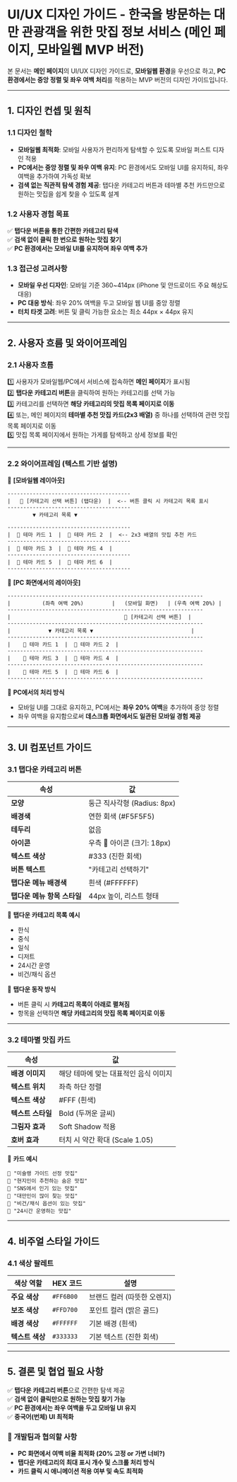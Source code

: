 # **UI/UX 디자인 가이드 - 한국을 방문하는 대만 관광객을 위한 맛집 정보 서비스 (메인 페이지, 모바일웹 MVP 버전)**

본 문서는 **메인 페이지**의 UI/UX 디자인 가이드로, **모바일웹 환경**을 우선으로 하고, **PC 환경에서는 중앙 정렬 및 좌우 여백 처리**를 적용하는 MVP 버전의 디자인 가이드입니다.

---

## **1. 디자인 컨셉 및 원칙**

### **1.1 디자인 철학**

- **모바일웹 최적화**: 모바일 사용자가 편리하게 탐색할 수 있도록 모바일 퍼스트 디자인 적용
- **PC에서는 중앙 정렬 및 좌우 여백 유지**: PC 환경에서도 모바일 UI를 유지하되, 좌우 여백을 추가하여 가독성 확보
- **검색 없는 직관적 탐색 경험 제공**: 탭다운 카테고리 버튼과 테마별 추천 카드만으로 원하는 맛집을 쉽게 찾을 수 있도록 설계

### **1.2 사용자 경험 목표**

✅ **탭다운 버튼을 통한 간편한 카테고리 탐색**  
✅ **검색 없이 클릭 한 번으로 원하는 맛집 찾기**  
✅ **PC 환경에서는 모바일 UI를 유지하며 좌우 여백 추가**

### **1.3 접근성 고려사항**

- **모바일 우선 디자인**: 모바일 기준 360~414px (iPhone 및 안드로이드 주요 해상도 대응)
- **PC 대응 방식**: 좌우 20% 여백을 두고 모바일 웹 UI를 중앙 정렬
- **터치 타겟 고려**: 버튼 및 클릭 가능한 요소는 최소 44px × 44px 유지

---

## **2. 사용자 흐름 및 와이어프레임**

### **2.1 사용자 흐름**

1️⃣ 사용자가 모바일웹/PC에서 서비스에 접속하면 **메인 페이지**가 표시됨  
2️⃣ **탭다운 카테고리 버튼**을 클릭하여 원하는 카테고리를 선택 가능  
3️⃣ 카테고리를 선택하면 **해당 카테고리의 맛집 목록 페이지로 이동**  
4️⃣ 또는, 메인 페이지의 **테마별 추천 맛집 카드(2x3 배열)** 중 하나를 선택하여 관련 맛집 목록 페이지로 이동  
5️⃣ 맛집 목록 페이지에서 원하는 가게를 탐색하고 상세 정보를 확인

---

### **2.2 와이어프레임 (텍스트 기반 설명)**

📌 **[모바일웹 레이아웃]**

```
---------------------------------------
|   🔽 [카테고리 선택 버튼] (탭다운)  |  <-- 버튼 클릭 시 카테고리 목록 표시
---------------------------------------
        ▼ 카테고리 목록 ▼

---------------------------------------
|  🍜 테마 카드 1  |  🍣 테마 카드 2  |  <-- 2x3 배열의 맛집 추천 카드
---------------------------------------
|  🍕 테마 카드 3  |  🍛 테마 카드 4  |
---------------------------------------
|  🥗 테마 카드 5  |  🍰 테마 카드 6  |
---------------------------------------
```

📌 **[PC 화면에서의 레이아웃]**

```
--------------------------------------------------------------
|          (좌측 여백 20%)         |   (모바일 화면)   | (우측 여백 20%) |
--------------------------------------------------------------
|                                    🔽 [카테고리 선택 버튼]  |
--------------------------------------------------------------
|            ▼ 카테고리 목록 ▼                               |
--------------------------------------------------------------
|    🍜 테마 카드 1  |  🍣 테마 카드 2  |
--------------------------------------------------------------
|    🍕 테마 카드 3  |  🍛 테마 카드 4  |
--------------------------------------------------------------
|    🥗 테마 카드 5  |  🍰 테마 카드 6  |
--------------------------------------------------------------
```

📌 **PC에서의 처리 방식**

- 모바일 UI를 그대로 유지하고, PC에서는 **좌우 20% 여백**을 추가하여 중앙 정렬
- 좌우 여백을 유지함으로써 **데스크톱 화면에서도 일관된 모바일 경험 제공**

---

## **3. UI 컴포넌트 가이드**

### **3.1 탭다운 카테고리 버튼**

| 속성                        | 값                          |
| --------------------------- | --------------------------- |
| **모양**                    | 둥근 직사각형 (Radius: 8px) |
| **배경색**                  | 연한 회색 (#F5F5F5)         |
| **테두리**                  | 없음                        |
| **아이콘**                  | 우측 🔽 아이콘 (크기: 18px) |
| **텍스트 색상**             | #333 (진한 회색)            |
| **버튼 텍스트**             | "카테고리 선택하기"         |
| **탭다운 메뉴 배경색**      | 흰색 (#FFFFFF)              |
| **탭다운 메뉴 항목 스타일** | 44px 높이, 리스트 형태      |

📌 **탭다운 카테고리 목록 예시**

- 한식
- 중식
- 일식
- 디저트
- 24시간 운영
- 비건/채식 옵션

📌 **탭다운 동작 방식**

- 버튼 클릭 시 **카테고리 목록이 아래로 펼쳐짐**
- 항목을 선택하면 **해당 카테고리의 맛집 목록 페이지로 이동**

---

### **3.2 테마별 맛집 카드**

| 속성              | 값                                    |
| ----------------- | ------------------------------------- |
| **배경 이미지**   | 해당 테마에 맞는 대표적인 음식 이미지 |
| **텍스트 위치**   | 좌측 하단 정렬                        |
| **텍스트 색상**   | #FFF (흰색)                           |
| **텍스트 스타일** | Bold (두꺼운 글씨)                    |
| **그림자 효과**   | Soft Shadow 적용                      |
| **호버 효과**     | 터치 시 약간 확대 (Scale 1.05)        |

📌 **카드 예시**

```
🍜 "미슐랭 가이드 선정 맛집"
🍣 "현지인이 추천하는 숨은 맛집"
🍕 "SNS에서 인기 있는 맛집"
🍛 "대만인이 많이 찾는 맛집"
🥗 "비건/채식 옵션이 있는 맛집"
🍰 "24시간 운영하는 맛집"
```

---

## **4. 비주얼 스타일 가이드**

### **4.1 색상 팔레트**

| 색상 역할       | HEX 코드  | 설명                        |
| --------------- | --------- | --------------------------- |
| **주요 색상**   | `#FF6B00` | 브랜드 컬러 (따뜻한 오렌지) |
| **보조 색상**   | `#FFD700` | 포인트 컬러 (밝은 골드)     |
| **배경 색상**   | `#FFFFFF` | 기본 배경 (흰색)            |
| **텍스트 색상** | `#333333` | 기본 텍스트 (진한 회색)     |

---

## **5. 결론 및 협업 필요 사항**

✅ **탭다운 카테고리 버튼**으로 간편한 탐색 제공  
✅ **검색 없이 클릭만으로 원하는 맛집 찾기 가능**  
✅ **PC 환경에서는 좌우 여백을 두고 모바일 UI 유지**  
✅ **중국어(번체) UI 최적화**

### 🚀 **개발팀과 협의할 사항**

- **PC 화면에서 여백 비율 최적화 (20% 고정 or 가변 너비?)**
- **탭다운 카테고리의 최대 표시 개수 및 스크롤 처리 방식**
- **카드 클릭 시 애니메이션 적용 여부 및 속도 최적화**
